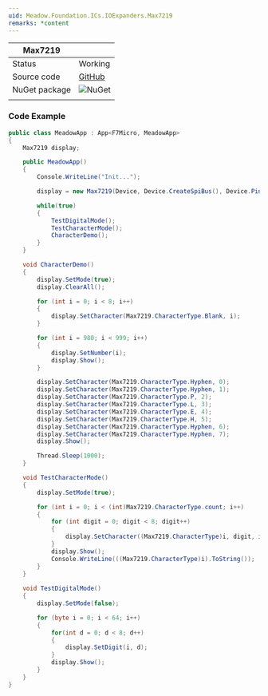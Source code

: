 ```yaml
---
uid: Meadow.Foundation.ICs.IOExpanders.Max7219
remarks: *content
---
```


| Max7219       |             |
|---------------|-------------|
| Status        | Working     |
| Source code   | [GitHub](https://github.com/WildernessLabs/Meadow.Foundation/tree/master/Source/Meadow.Foundation.Peripherals/ICs.EEPROM.AT24Cxx) |
| NuGet package | ![NuGet](https://img.shields.io/nuget/v/Meadow.Foundation.ICs.IOExpanders.Max7219.svg?label=NuGet) |
| | |

### Code Example

```csharp
public class MeadowApp : App<F7Micro, MeadowApp>
{
    Max7219 display;

    public MeadowApp()
    {
        Console.WriteLine("Init...");

        display = new Max7219(Device, Device.CreateSpiBus(), Device.Pins.D02, 1, true);

        while(true)
        {
            TestDigitalMode();
            TestCharacterMode();
            CharacterDemo();
        }
    }

    void CharacterDemo()
    {
        display.SetMode(true);
        display.ClearAll();

        for (int i = 0; i < 8; i++)
        {
            display.SetCharacter(Max7219.CharacterType.Blank, i);
        }

        for (int i = 980; i < 999; i++)
        {
            display.SetNumber(i);
            display.Show();
        }

        display.SetCharacter(Max7219.CharacterType.Hyphen, 0);
        display.SetCharacter(Max7219.CharacterType.Hyphen, 1);
        display.SetCharacter(Max7219.CharacterType.P, 2);
        display.SetCharacter(Max7219.CharacterType.L, 3);
        display.SetCharacter(Max7219.CharacterType.E, 4);
        display.SetCharacter(Max7219.CharacterType.H, 5);
        display.SetCharacter(Max7219.CharacterType.Hyphen, 6);
        display.SetCharacter(Max7219.CharacterType.Hyphen, 7);
        display.Show();

        Thread.Sleep(1000);
    }

    void TestCharacterMode()
    {
        display.SetMode(true);

        for (int i = 0; i < (int)Max7219.CharacterType.count; i++)
        {
            for (int digit = 0; digit < 8; digit++)
            {
                display.SetCharacter((Max7219.CharacterType)i, digit, i%2 == 0);
            }
            display.Show();
            Console.WriteLine(((Max7219.CharacterType)i).ToString());
        }
    }
    
    void TestDigitalMode()
    {
        display.SetMode(false);

        for (byte i = 0; i < 64; i++)
        {
            for(int d = 0; d < 8; d++)
            {
                display.SetDigit(i, d);
            }
            display.Show();
        }
    }
}
```